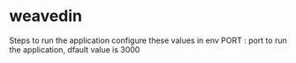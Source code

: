 # weavedin

Steps to run the application
configure these values in env
PORT : port to run the application, dfault value is 3000
